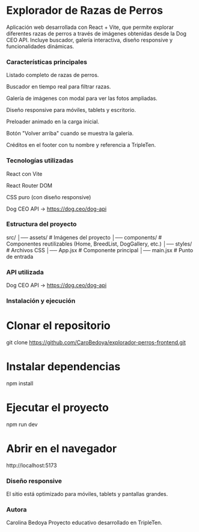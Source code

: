 # Explorador de Razas de Perros

Aplicación web desarrollada con React + Vite, que permite explorar diferentes razas de perros a través de imágenes obtenidas desde la Dog CEO API.
Incluye buscador, galería interactiva, diseño responsive y funcionalidades dinámicas.

### Características principales

Listado completo de razas de perros.

Buscador en tiempo real para filtrar razas.

Galería de imágenes con modal para ver las fotos ampliadas.

Diseño responsive para móviles, tablets y escritorio.

Preloader animado en la carga inicial.

Botón "Volver arriba" cuando se muestra la galería.

Créditos en el footer con tu nombre y referencia a TripleTen.

### Tecnologías utilizadas

React con Vite

React Router DOM

CSS puro (con diseño responsive)

Dog CEO API → https://dog.ceo/dog-api

### Estructura del proyecto

src/
│── assets/ # Imágenes del proyecto
│── components/ # Componentes reutilizables (Home, BreedList, DogGallery, etc.)
│── styles/ # Archivos CSS
│── App.jsx # Componente principal
│── main.jsx # Punto de entrada

### API utilizada

Dog CEO API → https://dog.ceo/dog-api

### Instalación y ejecución

# Clonar el repositorio

git clone https://github.com/CaroBedoya/explorador-perros-frontend.git

# Instalar dependencias

npm install

# Ejecutar el proyecto

npm run dev

# Abrir en el navegador

http://localhost:5173

### Diseño responsive

El sitio está optimizado para móviles, tablets y pantallas grandes.

### Autora

Carolina Bedoya
Proyecto educativo desarrollado en TripleTen.
